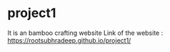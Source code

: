 # project1
It is an bamboo crafting website
Link of the website : https://rootsubhradeep.github.io/project1/
